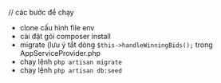 // các bước để chạy

- clone cấu hình file env
- cài đặt gói composer install
- migrate (lưu ý tắt dòng `$this->handleWinningBids();`  trong AppServiceProvider.php
- chạy lệnh `php artisan migrate`
- chạy lệnh `php artisan db:seed`

